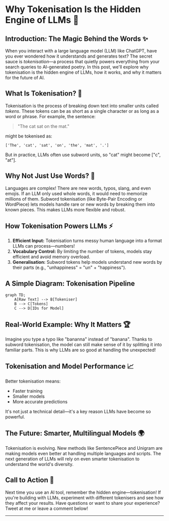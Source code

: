 # Why Tokenisation Is the Hidden Engine of LLMs 🚂

## Introduction: The Magic Behind the Words ✨

When you interact with a large language model (LLM) like ChatGPT, have you ever wondered how it understands and generates text? The secret sauce is *tokenisation*—a process that quietly powers everything from your search queries to AI-generated poetry. In this post, we'll explore why tokenisation is the hidden engine of LLMs, how it works, and why it matters for the future of AI.

## What Is Tokenisation? 🧩

Tokenisation is the process of breaking down text into smaller units called *tokens*. These tokens can be as short as a single character or as long as a word or phrase. For example, the sentence:

> "The cat sat on the mat."

might be tokenised as:

```
['The', 'cat', 'sat', 'on', 'the', 'mat', '.']
```

But in practice, LLMs often use subword units, so "cat" might become ["c", "at"].

## Why Not Just Use Words? 🤔

Languages are complex! There are new words, typos, slang, and even emojis. If an LLM only used whole words, it would need to memorize millions of them. Subword tokenisation (like Byte-Pair Encoding or WordPiece) lets models handle rare or new words by breaking them into known pieces. This makes LLMs more flexible and robust.

## How Tokenisation Powers LLMs ⚡

1. **Efficient Input:** Tokenisation turns messy human language into a format LLMs can process—numbers!
2. **Vocabulary Control:** By limiting the number of tokens, models stay efficient and avoid memory overload.
3. **Generalisation:** Subword tokens help models understand new words by their parts (e.g., "unhappiness" = "un" + "happiness").

## A Simple Diagram: Tokenisation Pipeline

```mermaid
graph TD;
    A[Raw Text] --> B[Tokeniser]
    B --> C[Tokens]
    C --> D[IDs for Model]
```

## Real-World Example: Why It Matters 🏆

Imagine you type a typo like "bananna" instead of "banana". Thanks to subword tokenisation, the model can still make sense of it by splitting it into familiar parts. This is why LLMs are so good at handling the unexpected!

## Tokenisation and Model Performance 📈

Better tokenisation means:
- Faster training
- Smaller models
- More accurate predictions

It's not just a technical detail—it's a key reason LLMs have become so powerful.

## The Future: Smarter, Multilingual Models 🌍

Tokenisation is evolving. New methods like SentencePiece and Unigram are making models even better at handling multiple languages and scripts. The next generation of LLMs will rely on even smarter tokenisation to understand the world's diversity.

## Call to Action 🚀

Next time you use an AI tool, remember the hidden engine—tokenisation! If you're building with LLMs, experiment with different tokenisers and see how they affect your results. Have questions or want to share your experience? Tweet at me or leave a comment below!

---
